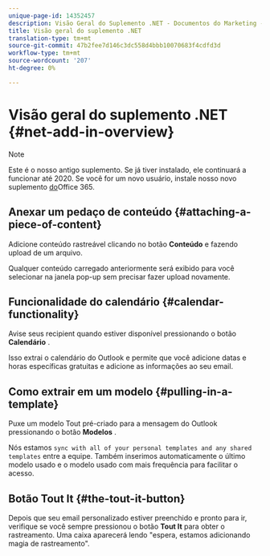 ```yaml
---
unique-page-id: 14352457
description: Visão Geral do Suplemento .NET - Documentos do Marketing - Documentação do Produto
title: Visão geral do suplemento .NET
translation-type: tm+mt
source-git-commit: 47b2fee7d146c3dc558d4bbb10070683f4cdfd3d
workflow-type: tm+mt
source-wordcount: '207'
ht-degree: 0%

---
```



# Visão geral do suplemento .NET {#net-add-in-overview}

>[!NOTE]
>
>Este é o nosso antigo suplemento. Se já tiver instalado, ele continuará a funcionar até 2020. Se você for um novo usuário, instale nosso novo suplemento [do](http://s3.amazonaws.com/tout-user-store/outlook-mac/assets/install_tout_add-in_outlook_mac.pdf)Office 365.

## Anexar um pedaço de conteúdo {#attaching-a-piece-of-content}

Adicione conteúdo rastreável clicando no botão **Conteúdo** e fazendo upload de um arquivo.

Qualquer conteúdo carregado anteriormente será exibido para você selecionar na janela pop-up sem precisar fazer upload novamente.

## Funcionalidade do calendário {#calendar-functionality}

Avise seus recipient quando estiver disponível pressionando o botão **Calendário** .

Isso extrai o calendário do Outlook e permite que você adicione datas e horas específicas gratuitas e adicione as informações ao seu email.

## Como extrair em um modelo {#pulling-in-a-template}

Puxe um modelo Tout pré-criado para a mensagem do Outlook pressionando o botão **Modelos** .

Nós estamos `sync with all of your personal templates and any shared templates` entre a equipe. Também inserimos automaticamente o último modelo usado e o modelo usado com mais frequência para facilitar o acesso.

## Botão Tout It {#the-tout-it-button}

Depois que seu email personalizado estiver preenchido e pronto para ir, verifique se você sempre pressionou o botão **Tout It** para obter o rastreamento. Uma caixa aparecerá lendo &quot;espera, estamos adicionando magia de rastreamento&quot;.
